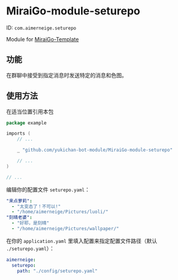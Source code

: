# MiraiGo-module-seturepo

ID: `com.aimerneige.seturepo`

Module for [MiraiGo-Template](https://github.com/Logiase/MiraiGo-Template)

## 功能

在群聊中接受到指定消息时发送特定的消息和色图。

## 使用方法

在适当位置引用本包

```go
package example

imports (
    // ...

    _ "github.com/yukichan-bot-module/MiraiGo-module-seturepo"

    // ...
)

// ...
```

编辑你的配置文件 `seturepo.yaml`：

```yaml
"来点萝莉":
  - "太变态了！不可以!"
  - "/home/aimerneige/Pictures/luoli/"
"刻晴老婆":
  - "好耶，是刻晴"
  - "/home/aimerneige/Pictures/wallpaper/"
```

在你的 `application.yaml` 里填入配置来指定配置文件路径（默认 `./seturepo.yaml`）：

```yaml
aimerneige:
  seturepo:
    path: "./config/seturepo.yaml"
```
